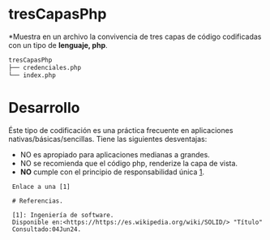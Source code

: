 # tresCapasPhp
*Muestra en un archivo la convivencia de tres capas de código codificadas con un tipo de **lenguaje, php**.
```bash
tresCapasPhp
├── credenciales.php
└── index.php
```
# Desarrollo
Éste tipo de codificación es una práctica frecuente en 
	 aplicaciones nativas/básicas/sencillas. Tiene las siguientes desventajas:
     <ul> 
	 <li> NO es apropiado para aplicaciones medianas a grandes.</li> 
	 <li>NO se recomienda que el código php, renderize la capa de vista.</li> 
	 <li> **NO** cumple con el principio de responsabilidad única [1].</li>
     </ul>

     Enlace a una [1]

[1]: https://https://es.wikipedia.org/wiki/SOLID/

     # Referencias.

     [1]: Ingeniería de software.
     Disponible en:<https://https://es.wikipedia.org/wiki/SOLID/> "Título"
     Consultado:04Jun24.


